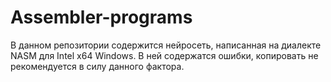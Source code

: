 # Assembler-programs
В данном репозитории содержится нейросеть, написанная на диалекте NASM для Intel x64 Windows. В ней содержатся ошибки, копировать не рекомендуется в силу данного фактора.
